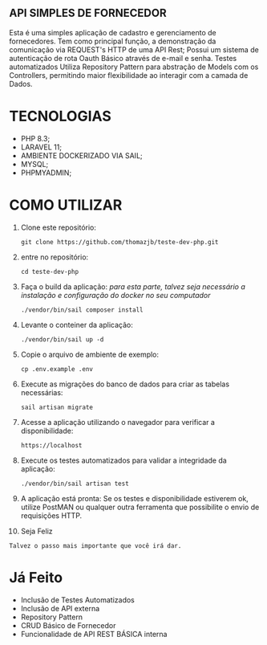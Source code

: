## API SIMPLES DE FORNECEDOR ##

Esta é uma simples aplicação de cadastro e gerenciamento de fornecedores. Tem como principal função, a demonstração da comunicação via REQUEST's HTTP de uma API Rest;
Possui um sistema de autenticação de rota Oauth Básico através de e-mail e senha. Testes automatizados Utiliza Repository Pattern para abstração de Models com os Controllers, permitindo maior flexibilidade ao interagir com a camada de Dados. 

# TECNOLOGIAS #
- PHP 8.3;
- LARAVEL 11;
- AMBIENTE DOCKERIZADO VIA SAIL;
- MYSQL;
- PHPMYADMIN;

# COMO UTILIZAR #

1. Clone este repositório:

   ```
   git clone https://github.com/thomazjb/teste-dev-php.git
   ```

2. entre no repositório:

   ```
   cd teste-dev-php
   ```

3. Faça o build da aplicação:
    *para esta parte, talvez seja necessário a instalação e configuração do docker no seu computador*
   ```
   ./vendor/bin/sail composer install
   ```

4. Levante o conteiner da aplicação:

   ```
   ./vendor/bin/sail up -d
   ```

5. Copie o arquivo de ambiente de exemplo:

   ```
   cp .env.example .env
   ```
   
6. Execute as migrações do banco de dados para criar as tabelas necessárias:

   ```
   sail artisan migrate
   ```

7. Acesse a aplicação utilizando o navegador para verificar a disponibilidade:

   ```
   https://localhost
   ```

8. Execute os testes automatizados para validar a integridade da aplicação:

   ```
   ./vendor/bin/sail artisan test
   ```
   
9. A aplicação está pronta:
    Se os testes e disponibilidade estiverem ok, utilize PostMAN ou qualquer outra ferramenta que possibilite o envio de requisições HTTP.
   
10. Seja Feliz

   ```
   Talvez o passo mais importante que você irá dar.
   ```

# Já Feito #
- Inclusão de Testes Automatizados
- Inclusão de API externa
- Repository Pattern
- CRUD Básico de Fornecedor
- Funcionalidade de API REST BÁSICA interna
